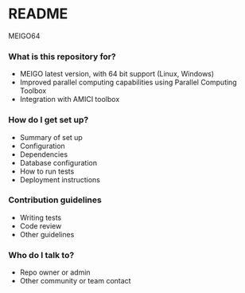 # README #

MEIGO64

### What is this repository for? ###

* MEIGO latest version, with 64 bit support (Linux, Windows)
* Improved parallel computing capabilities using Parallel Computing Toolbox
* Integration with AMICI toolbox

### How do I get set up? ###

* Summary of set up
* Configuration
* Dependencies
* Database configuration
* How to run tests
* Deployment instructions

### Contribution guidelines ###

* Writing tests
* Code review
* Other guidelines

### Who do I talk to? ###

* Repo owner or admin
* Other community or team contact